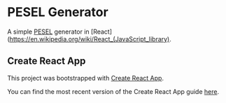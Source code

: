 # PESEL Generator

A simple [PESEL](https://en.wikipedia.org/wiki/PESEL) generator in [React](https://en.wikipedia.org/wiki/React_(JavaScript_library).

## Create React App

This project was bootstrapped with [Create React App](https://github.com/facebookincubator/create-react-app).

You can find the most recent version of the Create React App guide [here](https://github.com/facebookincubator/create-react-app/blob/master/packages/react-scripts/template/README.md).
